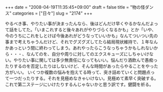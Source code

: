 +++
date = "2008-04-19T11:35:45+09:00"
draft = false
title = "物の怪ダンス"
categories = ["日々"]
slug = "2174"
+++

やるべき事、やりたい事が決まったんなら、後はどんだけ早くやるかなんだよって話をしてた。「いまこれすると後々あれがやりづらくなるかも」とか「いや、今のうちにこれをしとけば今後あれがどうなっていいかも」なんてついつい先の事まで考えちゃうんだけど、それでグズグズしてたら結局現状維持で、１年なんかあっという間に終わってしまう。あれやったらこうなっちゃうかもしれないから・・・、なんてのを、自分や周りに対してのエクスキューズにしちゃいけない。やりたい事に関しては多少無責任になってもいい。悩んだり酒飲んで愚痴ったりするのを否定したりはしないけど、そんな時間があったらやることをやった方がいい。
いくつか複数の悩みを抱えてる時って、突き詰めていくと問題点って一つだったりする。それを見極めなきゃいけない。見極めて素早く突破する。これで第二ステージにいけたりするんじゃないかと思う訳です。健闘を祈る。
